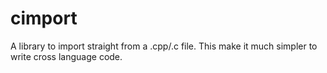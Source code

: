 # cimport

A library to import straight from a .cpp/.c file. This make it much simpler to write cross
language code.